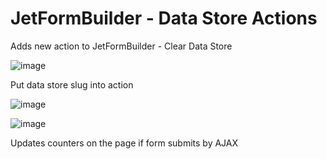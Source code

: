# JetFormBuilder - Data Store Actions

Adds new action to JetFormBuilder - Clear Data Store

![image](https://github.com/ihslimn/jet-form-builder-data-store-actions/assets/57287929/5f465a74-0038-4f5c-83c5-8d66527a1f21)

Put data store slug into action 

![image](https://github.com/ihslimn/jet-form-builder-data-store-actions/assets/57287929/d5ae172f-efcc-479d-a5c7-2cd995ebd61a)

![image](https://github.com/ihslimn/jet-form-builder-data-store-actions/assets/57287929/306e2f08-39db-4850-9e5a-0221d5fd0509)


Updates counters on the page if form submits by AJAX
